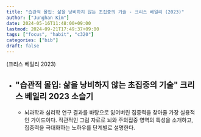 ```yaml
---
title: "습관적 몰입: 삶을 낭비하지 않는 초집중의 기술 - 크리스 베일리 (2023)"
author: ["Junghan Kim"]
date: 2024-05-16T11:48:00+09:00
lastmod: 2024-09-21T17:49:37+09:00
tags: ["focus", "habit", "c320"]
categories: ["bib"]
draft: false
---
```


(크리스 베일리 2023)

-   "습관적 몰입: 삶을 낭비하지 않는 초집중의 기술" 크리스 베일리 2023 소슬기
    -

    -   뇌과학과 심리학 연구 결과를 바탕으로 잃어버린 집중력을 찾아줄 가장 실용적인 가이드이다. 직관적인 그림 자료로 뇌와 주의집중 영역의 특성을 소개하고, 집중력을 극대화하는 노하우를 단계별로 설명한다.
